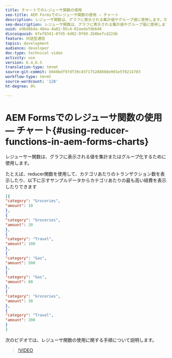 ```yaml
---
title: チャートでのレジューサ関数の使用
seo-title: AEM Formsでのレジューサ関数の使用 — チャート
description: レジューサ関数は、グラフに表示される集計値やグループ値に使用します。次のビデオでは、レジューサ関数の使用に関する手順について説明します。
seo-description: レジューサ関数は、グラフに表示される集計値やグループ値に使用します。次のビデオでは、レジューサ関数の使用に関する手順について説明します。
uuid: e9bd8bda-48ea-4a02-95c4-02aedafdb640
discoiquuid: 6fef8341-8fd5-4d82-9f69-2b8be7cd22db
feature: 対話型通信
topics: development
audience: developer
doc-type: technical video
activity: use
version: 6.4,6.5
translation-type: tm+mt
source-git-commit: b040bdf97df39c45f175288608e965e5f0214703
workflow-type: tm+mt
source-wordcount: '128'
ht-degree: 0%

---
```



# AEM Formsでのレジューサ関数の使用 — チャート{#using-reducer-functions-in-aem-forms-charts}

レジューサー関数は、グラフに表示される値を集計またはグループ化するために使用します。


たとえば、reducer関数を使用して、カテゴリあたりのトランザクション数を表示したり、以下に示すサンプルデータからカテゴリあたりの最も高い経費を表示したりできます

```json
[{
"category": "Groceries",
"amount": 10
},
{
"category": "Groceries",
"amount": 20
},
{
"category": "Travel",
"amount": 100
},
{
"category": "Gas",
"amount": 500
},
{
"category": "Gas",
"amount": 80
},
{
"category": "Groceries",
"amount": 30
},
{
"category": "Travel",
"amount": 200
}
]
```

次のビデオでは、レジューサ関数の使用に関する手順について説明します。

>[!VIDEO](https://video.tv.adobe.com/v/21368/?quality=9&learn=on)

